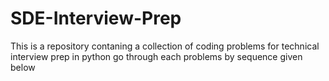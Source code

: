 # SDE-Interview-Prep
This is a repository contaning a collection of coding problems for technical interview prep in python go through each problems by sequence given below

